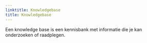 ```yaml
---
linktitle: Knowledgebase
title: Knowledgebase
---
```

Een knowledge base is een kennisbank met informatie die je kan onderzoeken of raadplegen.
